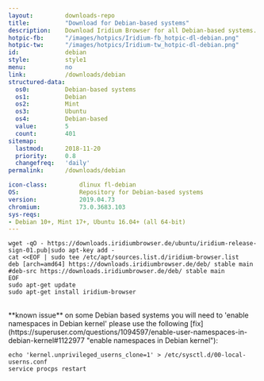 ```yaml
---
layout:			downloads-repo
title:			"Download for Debian-based systems"
description:	Download Iridium Browser for all Debian-based systems. Install package from repository using the command line.
hotpic-fb:		"/images/hotpics/Iridium-fb_hotpic-dl-debian.png"
hotpic-tw:		"/images/hotpics/Iridium-tw_hotpic-dl-debian.png"
id:				debian
style:			style1
menu:			no
link:			/downloads/debian
structured-data:
  os0:			Debian-based systems
  os1:			Debian
  os2:			Mint
  os3:			Ubuntu
  os4:			Debian-based
  value:		5
  count:		401
sitemap:
  lastmod:		2018-11-20
  priority:		0.8
  changefreq:	'daily'
permalink:		/downloads/debian

icon-class:			dlinux fl-debian
OS: 				Repository for Debian-based systems
version:			2019.04.73
chromium:			73.0.3683.103
sys-reqs:
- Debian 10+, Mint 17+, Ubuntu 16.04+ (all 64-bit)
---
```


	wget -qO - https://downloads.iridiumbrowser.de/ubuntu/iridium-release-sign-01.pub|sudo apt-key add -
	cat <<EOF | sudo tee /etc/apt/sources.list.d/iridium-browser.list
	deb [arch=amd64] https://downloads.iridiumbrowser.de/deb/ stable main
	#deb-src https://downloads.iridiumbrowser.de/deb/ stable main
	EOF
	sudo apt-get update
	sudo apt-get install iridium-browser


<br/>
<span class="fa fa-exclamation-circle"></span> **known issue**    
on some Debian based systems you will need to 'enable namespaces in Debian kernel'    
please use the following [fix](https://superuser.com/questions/1094597/enable-user-namespaces-in-debian-kernel#1122977 "enable namespaces in Debian kernel"):   

	echo 'kernel.unprivileged_userns_clone=1' > /etc/sysctl.d/00-local-userns.conf
	service procps restart